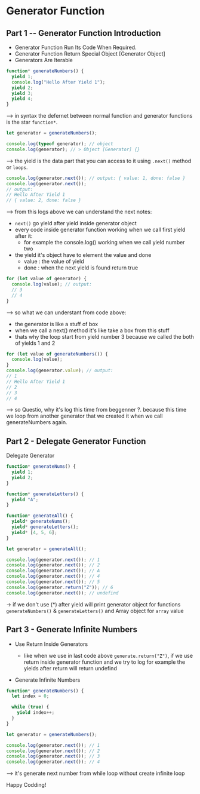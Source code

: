 # Generator Function

## Part 1 -- Generator Function Introduction

- Generator Function Run Its Code When Required.
- Generator Function Return Special Object [Generator Object]
- Generators Are Iterable

```js
function* generateNumbers() {
  yield 1;
  console.log("Hello After Yield 1");
  yield 2;
  yield 3;
  yield 4;
}
```

--> in syntax the defernet between normal function and generator functions is the star `function*`.

```js
let generator = generateNumbers();

console.log(typeof generator); // object
console.log(generator); // > Object [Generator] {}
```

--> the yield is the data part that you can access to it using `.next()` method or `loops`.

```js
console.log(generator.next()); // output: { value: 1, done: false }
console.log(generator.next());
// output:
// Hello After Yield 1
// { value: 2, done: false }
```

--> from this logs above we can understand the next notes:

- `next()` go yield after yield inside generator object
- every code inside generator function working when we call first yield after it:
  - for example the console.log() working when we call yield number two
- the yield it's object have to element the value and done
  - value : the value of yield
  - done : when the next yield is found return true

```js
for (let value of generator) {
  console.log(value); // output:
  // 3
  // 4
}
```

--> so what we can understant from code above:

- the generator is like a stuff of box
- when we call a next() method it's like take a box from this stuff
- thats why the loop start from yield number 3 because we called the both of yields 1 and 2

```js
for (let value of generateNumbers()) {
  console.log(value);
}
console.log(generator.value); // output:
// 1
// Hello After Yield 1
// 2
// 3
// 4
```

--> so Questio, why it's log this time from beggenner ?. because this time we loop from another generator that we created it when we call generateNumbers again.

## Part 2 - Delegate Generator Function

Delegate Generator

```js
function* generateNums() {
  yield 1;
  yield 2;
}

function* generateLetters() {
  yield "A";
}

function* generateAll() {
  yield* generateNums();
  yield* generateLetters();
  yield* [4, 5, 6];
}

let generator = generateAll();

console.log(generator.next()); // 1
console.log(generator.next()); // 2
console.log(generator.next()); // A
console.log(generator.next()); // 4
console.log(generator.next()); // 5
console.log(generator.return("Z")); // 6
console.log(generator.next()); // undefind
```

-> if we don't use (\*) after yield will print generator object for functions `generateNumbers()` & `generateLetters()` and Array object for `array` value

## Part 3 - Generate Infinite Numbers

- Use Return Inside Generators

  - like when we use in last code above `generate.return("Z")`, if we use return inside generator function and we try to log for example the yields after return will return undefind

- Generate Infinite Numbers

```js
function* generateNumbers() {
  let index = 0;

  while (true) {
    yield index++;
  }
}

let generator = generateNumbers();

console.log(generator.next()); // 1
console.log(generator.next()); // 2
console.log(generator.next()); // 3
console.log(generator.next()); // 4
```

--> it's generate next number from while loop without create infinite loop

Happy Codding!
